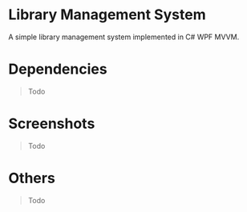 ﻿# Library Management System
A simple library management system implemented in C# WPF MVVM.

# Dependencies
> Todo

# Screenshots
> Todo

# Others
> Todo
